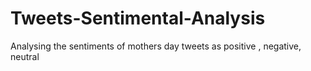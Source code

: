 # Tweets-Sentimental-Analysis
Analysing the sentiments of mothers day tweets as positive , negative, neutral
